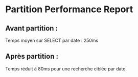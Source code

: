 # Partition Performance Report

## Avant partition :
Temps moyen sur SELECT par date : 250ms

## Après partition :
Temps réduit à 80ms pour une recherche ciblée par date.
